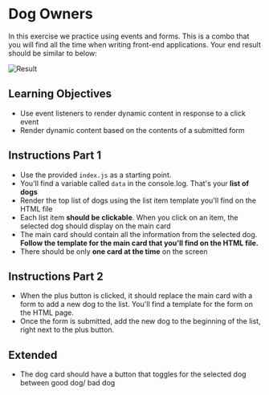 # Dog Owners

In this exercise we practice using events and forms. This is a combo that you will find all the time when writing front-end applications. Your end result should be similar to below:

![Result](dog_owner.gif)

## Learning Objectives

- Use event listeners to render dynamic content in response to a click event
- Render dynamic content based on the contents of a submitted form

## Instructions Part 1

- Use the provided `index.js` as a starting point.
- You'll find a variable called `data` in the console.log. That's your **list of dogs**
- Render the top list of dogs using the list item template you'll find on the HTML file
- Each list item **should be clickable**. When you click on an item, the selected dog should display on the main card
- The main card should contain all the information from the selected dog. **Follow the template for the main card that you'll find on the HTML file.**
- There should be only **one card at the time** on the screen

## Instructions Part 2

- When the plus button is clicked, it should replace the main card with a form to add a new dog to the list. You'll find a template for the form on the HTML page.
- Once the form is submitted, add the new dog to the beginning of the list, right next to the plus button.

## Extended

- The dog card should have a button that toggles for the selected dog between good dog/ bad dog


<!-- 
  This is a template for the dog list item

  <li class="dogs-list__button">Mr. Bonkers</li> 

-->

<!-- This is a template for the main dog card -->

<!-- <section class="main__dog-section">
        <h2>Mr. Bonkers</h2>
        <img
          src="https://curriculum-content.s3.amazonaws.com/js/woof-woof/dog_1.jpg"
          alt=""
        />
        <div class="main__dog-section__desc">
          <h3>Bio</h3>
          <p>
            Lorem, ipsum dolor sit amet consectetur adipisicing elit. Harum,
            minima voluptates libero cumque rerum consequatur optio aliquid sint
            eum maxime illo laborum omnis quo ab rem cupiditate nulla
            perspiciatis ipsum!
          </p>
        </div>
        <p><em>Is naughty?</em> yes!</p>
        <button>Good dog!</button>
  </section>  -->

<!-- 
    This is a template for the add dog form

    <section class="main__dog-section">
      <h2>Add a new Dog</h2>
      <form class="form">

        <label for="name">Dog's name</label>
        <input type="text" id="name" name="name">

        <label for="image">Dog's picture</label>
        <input type="url" id="image" name="image">

        <label for="bio">Dog's bio</label>
        <textarea rows="5" id="bio" name="bio"></textarea>

        <input type="submit" id="submit" name="submit" value="Let's add a dog!" class="form__button">
      </form>
  </section>
   -->

